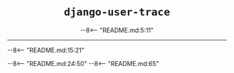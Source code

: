 <h1 align="center"><code>django-user-trace</code></h1>

<div align="center" markdown>

[//]: # (include badges)
--8<-- "README.md:5:11"

</div>

---

[//]: # (exclude 'Visit the documentation' link)
--8<-- "README.md:15:21"

[//]: # (exclude 'Installation' section)
--8<-- "README.md:24:50"
--8<-- "README.md:65"

[contributing]: /contributing
[security]: /contributing/reporting-a-vulnerability
